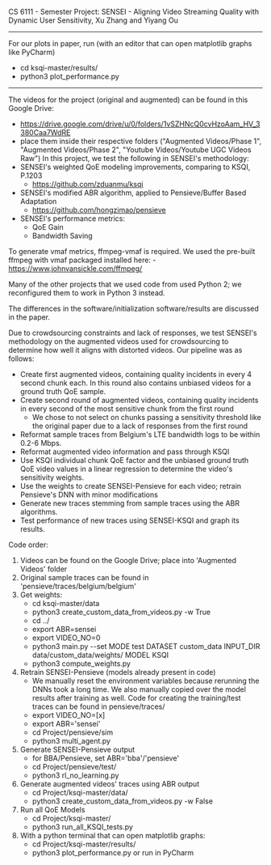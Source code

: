 CS 6111 - Semester Project: SENSEI - Aligning Video Streaming Quality with Dynamic User Sensitivity, Xu Zhang and Yiyang Ou

***
For our plots in paper, run (with an editor that can open matplotlib graphs like PyCharm)
- cd ksqi-master/results/
- python3 plot_performance.py
***

The videos for the project (original and augmented) can be found in this Google Drive:
- https://drive.google.com/drive/u/0/folders/1vSZHNcQ0cvHzoAam_HV_3380Caa7WdRE
- place them inside their respective folders ("Augmented Videos/Phase 1", "Augmented Videos/Phase 2", "Youtube Videos/Youtube UGC Videos Raw")
In this project, we test the following in SENSEI's methodology:
- SENSEI's weighted QoE modeling improvements, comparing to KSQI, P.1203
    - https://github.com/zduanmu/ksqi
- SENSEI's modified ABR algorithm, applied to Pensieve/Buffer Based Adaptation
    - https://github.com/hongzimao/pensieve
- SENSEI's performance metrics:
    - QoE Gain
    - Bandwidth Saving

To generate vmaf metrics, ffmpeg-vmaf is required. We used the pre-built ffmpeg with vmaf packaged installed here:
    - https://www.johnvansickle.com/ffmpeg/

Many of the other projects that we used code from used Python 2; we reconfigured them to work in Python 3 instead.

The differences in the software/initialization software/results are discussed in the paper.

Due to crowdsourcing constraints and lack of responses, we test SENSEI's methodology on the augmented videos used for crowdsourcing to determine how well it aligns with distorted videos. Our pipeline was as follows:
- Create first augmented videos, containing quality incidents in every 4 second chunk each. In this round also contains unbiased videos for a ground truth QoE sample.
- Create second round of augmented videos, containing quality incidents in every second of the most sensitive chunk from the first round
    - We chose to not select on chunks passing a sensitivity threshold like the original paper due to a lack of responses from the first round
- Reformat sample traces from Belgium's LTE bandwidth logs to be within 0.2-6 Mbps.
- Reformat augmented video information and pass through KSQI
- Use KSQI individual chunk QoE factor and the unbiased ground truth QoE video values in a linear regression to determine the video's sensitivity weights.
- Use the weights to create SENSEI-Pensieve for each video; retrain Pensieve's DNN with minor modifications
- Generate new traces stemming from sample traces using the ABR algorithms.
- Test performance of new traces using SENSEI-KSQI and graph its results.

Code order:
1. Videos can be found on the Google Drive; place into 'Augmented Videos' folder
2. Original sample traces can be found in 'pensieve/traces/belgium/belgium'
3. Get weights:
    - cd ksqi-master/data
    - python3 create_custom_data_from_videos.py -w True
    - cd ../
    - export ABR=sensei
    - export VIDEO_NO=0
    - python3 main.py --set MODE test DATASET custom_data INPUT_DIR data/custom_data/weights/ MODEL KSQI
    - python3 compute_weights.py
4. Retrain SENSEI-Pensieve (models already present in code)
    * We manually reset the environment variables because rerunning the DNNs took a long time. We also manually copied over the model results after training as well. Code for creating the training/test traces can be found in pensieve/traces/
    - export VIDEO_NO=[x]
    - export ABR='sensei'
    - cd Project/pensieve/sim
    - python3 multi_agent.py
5. Generate SENSEI-Pensieve output
    * for BBA/Pensieve, set ABR='bba'/'pensieve'
    - cd Project/pensieve/test/
    - python3 rl_no_learning.py
6. Generate augmented videos' traces using ABR output
    - cd Project/ksqi-master/data/
    - python3 create_custom_data_from_videos.py -w False
7. Run all QoE Models
    - cd Project/ksqi-master/
    - python3 run_all_KSQI_tests.py
8. With a python terminal that can open matplotlib graphs:
    - cd Project/ksqi-master/results/
    - python3 plot_performance.py or run in PyCharm




